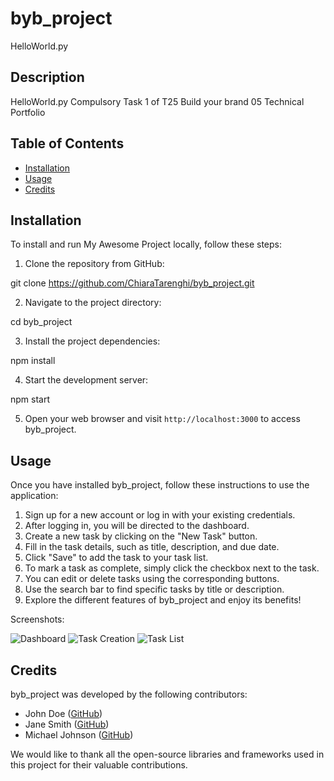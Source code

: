 # byb_project

HelloWorld.py

## Description

HelloWorld.py Compulsory Task 1 of T25 Build your brand 05 Technical Portfolio

## Table of Contents

- [Installation](#installation)
- [Usage](#usage)
- [Credits](#credits)

## Installation

To install and run My Awesome Project locally, follow these steps:

1. Clone the repository from GitHub:

git clone https://github.com/ChiaraTarenghi/byb_project.git

2. Navigate to the project directory:

cd byb_project

3. Install the project dependencies:

npm install

4. Start the development server:

npm start

5. Open your web browser and visit `http://localhost:3000` to access byb_project.

## Usage

Once you have installed byb_project, follow these instructions to use the application:

1. Sign up for a new account or log in with your existing credentials.
2. After logging in, you will be directed to the dashboard.
3. Create a new task by clicking on the "New Task" button.
4. Fill in the task details, such as title, description, and due date.
5. Click "Save" to add the task to your task list.
6. To mark a task as complete, simply click the checkbox next to the task.
7. You can edit or delete tasks using the corresponding buttons.
8. Use the search bar to find specific tasks by title or description.
9. Explore the different features of byb_project and enjoy its benefits!

Screenshots:

![Dashboard](screenshots/dashboard.png)
![Task Creation](screenshots/task-creation.png)
![Task List](screenshots/task-list.png)

## Credits

byb_project was developed by the following contributors:

- John Doe ([GitHub](https://github.com/johndoe))
- Jane Smith ([GitHub](https://github.com/janesmith))
- Michael Johnson ([GitHub](https://github.com/michaeljohnson))

We would like to thank all the open-source libraries and frameworks used in this project for their valuable contributions.

